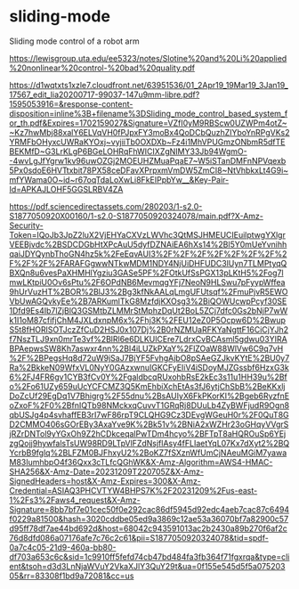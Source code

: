 # sliding-mode
Sliding mode control of a robot arm

https://lewisgroup.uta.edu/ee5323/notes/Slotine%20and%20Li%20applied%20nonlinear%20control-%20bad%20quality.pdf

https://d1wqtxts1xzle7.cloudfront.net/63951536/01_2Apr19_19Mar19_3Jan19_17567_edit_lia20200717-99037-147u9mm-libre.pdf?1595053916=&response-content-disposition=inline%3B+filename%3DSliding_mode_control_based_system_for_th.pdf&Expires=1702159027&Signature=VZfI0yM9RBScw0UZWPm4otZ~~Kz7hwMbj88xalY6ELVqVH0fPJpxFY3moBx4QoDCbQuzhZIYboYnRPgVKs2YRMFbOHyxcUWRaKYOxj~vyjiiTb0OXDXb~Fz4i1MhVPUGmzONbmR5dfTEBEKMfD~G3LrKLgP6BGeLOHRqFhWICIXZgNIMY33Jb94WgmO--4wvLgJfYgrw1kv96uwOZGj2MOEUHZMuaPqaE7~W5iSTanDMFnNPVqexb5Px0sdoE6HVTtxbit78PX58ceDFavXPrpxmVmDW5ZmCI8~NtVhbkxLt4G9i~mfYWama0O~id~r67oqTdaLoXwLi8FkEIPpbYw__&Key-Pair-Id=APKAJLOHF5GGSLRBV4ZA

https://pdf.sciencedirectassets.com/280203/1-s2.0-S1877050920X00160/1-s2.0-S1877050920324078/main.pdf?X-Amz-Security-Token=IQoJb3JpZ2luX2VjEHYaCXVzLWVhc3QtMSJHMEUCIEuilptwgYXlgrVEEBjvdc%2BSDCDGbHtXPcAuU5dyfDZNAiEA6hXs14%2Bl5Y0mUeYvnihhqaiJDYQynbThoGN4hz5k%2FeEqvAUI3%2F%2F%2F%2F%2F%2F%2F%2F%2F%2F%2FARAFGgwwNTkwMDM1NDY4NjUiDHFUDC3lUyn7TLMPtyqQBXQn8u6vesPaXHMHlYgziu3GASe5PF%2FOtkUfSsPGX13pLKtH5%2Fog7lmwLKtpiU0Ov6sPtu%2F6OPdNB6MevmqgYFj7NeoN9HLSwu7pFyypWffea9hUrVuzHT%2BOR%2BlJ3%2Bg3kfNkAALqLmgUFUtsqf%2FmuPjvR5EWOVbUwAGQvkyEe%2B7ARKumlTkG8MzfdjKXOsg3%2BiQOWUcwpPcyf30SE1Dfd9Es4Ib7lZjBlQ3GSMtbZLMMrStMphzDqUt2BoL5ZCj7dfc0Gs2bNjP7wWk1I1oM87cfifjChM4JXLdxnpM6x%2Fhj3K%2FEU12eZ0P5Ocpw6D%2BwupS5t8fHORlSOTJczZfCuD2HSJ0x107Dj%2B0rNZMUaRFKYaNgttF16CiCjYJh2f7NszTLJ9xn0mrTe3vf%2BlRl6e6DLKUlCEre7LdrxCvBCAsml5gdwu03YIRABPAepwsSW8Kh7aswxr4nn%2BI4iLUZkPXaY%2FlZOaW88WlVw6C9q7vH%2F%2BPegsHq8d72uW9jSaJ7BjYF5FvhgAjbO8pSAeGZJkvKYtE%2BU0y7Ra%2BkkeN09WfxVL0NyY0GAzxwnuIGKCFyEIiV4iSDoyMJZGssbf6HzxG3k6%2FJ4FR6gv1CYB3fCv0Y%2FgaldbcqRUxohbRsE2kEc3s11u1HH39u%2Bfo%2Fo61UZy659uUcYCFCMZ3Q5KmEhbiXchEtAs3fJ6ytjChSbB%2BeKKxljDoZcUf29EgDq1V7Bhigrg%2F55dnu%2BsAUIyX6FkPKorKI%2Bgeb6RyzfnEoZxoF%2F0%2BfnIQTb98NMckxqCuvvT1GRqRj8DUuLb4ZyBWFjudR9Ogn8qbUSJg4p4svhaffEB3rI7wF86rpT9CLQHG9Cz3DEvgWGeuH0r%2F0QuT8GD2CMMO406sGOrEBy3AxaYve9K%2Bk51v%2BNiA2xWZHr23oGHqyVVgrSjRZrDNTol9yYGxOh9Z2hCDkceqalPwTDm4hcyo%2BFTpT8aHQROuSp6YEjzgQojj9hywfalsTsUW98RD9LTpVlFZdNsjflAsy4fFLIaetYqL07Kx7dXyt2%2BQYcrbB9fglq%2BLFZM0BJFhxyU2%2BoKZ7fSXznWfUmCjNAeuMGiM7yawaM83IumhbpO4f36Qxx3cTLfcQGhWK&X-Amz-Algorithm=AWS4-HMAC-SHA256&X-Amz-Date=20231209T220705Z&X-Amz-SignedHeaders=host&X-Amz-Expires=300&X-Amz-Credential=ASIAQ3PHCVTYW4BHPS7K%2F20231209%2Fus-east-1%2Fs3%2Faws4_request&X-Amz-Signature=8bb7bf7e01cec50f0e292cac86df5945d92edc4aeb7cac87c6494f0229a81500&hash=3020cddbe05ed9a3869c12ae53a36070bf7a82900c57d95ff78df7ae44bd692d&host=68042c943591013ac2b2430a89b270f6af2c76d8dfd086a07176afe7c76c2c61&pii=S1877050920324078&tid=spdf-0a7c4c05-21d9-460a-bb80-df703a653c6c&sid=1c9910ff5fefd74cb47bd484fa3fb364f71fgxrqa&type=client&tsoh=d3d3LnNjaWVuY2VkaXJlY3QuY29t&ua=0f155e545d5f5a07520305&rr=83308f1bd9a72081&cc=us
